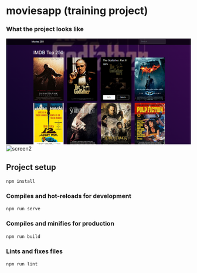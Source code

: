 # moviesapp (training project)
### What the project looks like

![screen1](src/assets/screen1.bmp)
![screen2](src/assets/screen2.bmp)
## Project setup
```
npm install
```

### Compiles and hot-reloads for development
```
npm run serve
```

### Compiles and minifies for production
```
npm run build
```

### Lints and fixes files
```
npm run lint
```


